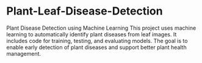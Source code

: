 # Plant-Leaf-Disease-Detection
Plant Disease Detection using Machine Learning This project uses machine learning to automatically identify plant diseases from leaf images. It includes code for training, testing, and evaluating models. The goal is to enable early detection of plant diseases and support better plant health management.

